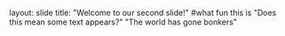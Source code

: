 layout: slide
title: "Welcome to our second slide!"
#what fun this is 
"Does this mean some text appears?"
"The world has gone bonkers"
